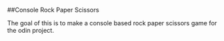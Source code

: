 ##Console Rock Paper Scissors

The goal of this is to make a console based rock paper scissors game for the odin project.
